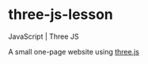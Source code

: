 # three-js-lesson
JavaScript | Three JS

A small one-page website using [three.js](https://threejs.org/)
